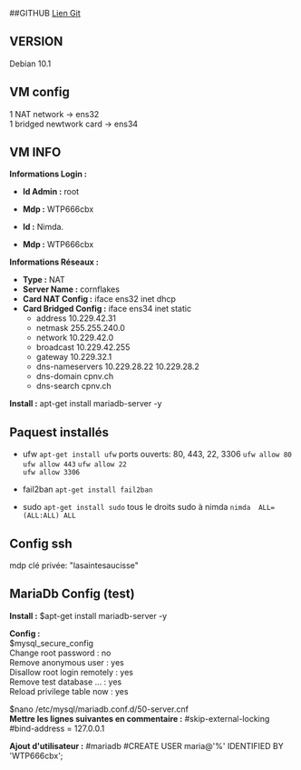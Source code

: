 
##GITHUB
[Lien Git](https://github.com/BergmannFlorian/webservunix)

## VERSION
Debian 10.1

## VM config
1 NAT network ->  ens32  
1 bridged newtwork card -> ens34

## VM INFO
__Informations Login :__

- __Id Admin :__ root
- __Mdp :__ WTP666cbx

- __Id :__ Nimda. 
- __Mdp :__ WTP666cbx

__Informations Réseaux :__
- __Type :__ NAT
- __Server Name :__ cornflakes
- __Card NAT Config :__ iface ens32 inet dhcp
- __Card Bridged Config :__ iface ens34 inet static
    - address 10.229.42.31
    - netmask 255.255.240.0
    - network 10.229.42.0
    - broadcast 10.229.42.255
    - gateway 10.229.32.1
    - dns-nameservers 10.229.28.22 10.229.28.2
    - dns-domain cpnv.ch
    - dns-search cpnv.ch

__Install :__ apt-get install mariadb-server -y
## Paquest installés
- ufw `apt-get install ufw`
    ports ouverts: 80, 443, 22, 3306
    `ufw allow 80`  
    `ufw allow 443`
    `ufw allow 22`  
    `ufw allow 3306`  

- fail2ban `apt-get install fail2ban`
- sudo `apt-get install sudo`
    tous le droits sudo à nimda `nimda  ALL=(ALL:ALL) ALL`


## Config ssh
mdp clé privée: "lasaintesaucisse"

## MariaDb Config (test)
__Install :__ 
$apt-get install mariadb-server -y

__Config :__  
$mysql_secure_config  
Change root password : no  
Remove anonymous user : yes  
Disallow root login remotely : yes  
Remove test database ... : yes  
Reload privilege table now : yes

$nano /etc/mysql/mariadb.conf.d/50-server.cnf  
__Mettre les lignes suivantes en commentaire :__
#skip-external-locking
#bind-address            = 127.0.0.1

__Ajout d'utilisateur :__
#mariadb
#CREATE USER maria@'%' IDENTIFIED BY 'WTP666cbx';
